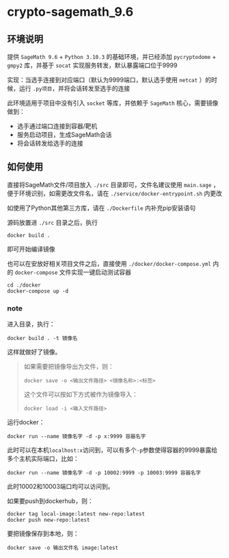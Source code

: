 # crypto-sagemath_9.6

## 环境说明

提供 `SageMath 9.6` + `Python 3.10.3` 的基础环境，并已经添加 `pycryptodome` + `gmpy2` 库，并基于 `socat` 实现服务转发，默认暴露端口位于9999

实现：当选手连接到对应端口（默认为9999端口，默认选手使用 `netcat` ）的时候，运行 `.py项目`，并将会话转发至选手的连接

此环境适用于项目中没有引入 `socket` 等库，并依赖于 `SageMath` 核心，需要镜像做到：
- 选手通过端口连接到容器/靶机
- 服务启动项目，生成SageMath会话
- 将会话转发给选手的连接



## 如何使用

直接将SageMath文件/项目放入 `./src` 目录即可，文件名建议使用 `main.sage` ，便于环境识别，如需更改文件名，请在 `./service/docker-entrypoint.sh` 内更改

如使用了Python其他第三方库，请在 `./Dockerfile` 内补充pip安装语句

源码放置进 `./src` 目录之后，执行 
```shell
docker build .
```
即可开始编译镜像

也可以在安放好相关项目文件之后，直接使用 `./docker/docker-compose.yml` 内的 `docker-compose` 文件实现一键启动测试容器

```shell
cd ./docker
docker-compose up -d
```



### note

进入目录，执行：

```
docker build . -t 镜像名
```

这样就做好了镜像。

> 如果需要把镜像导出为文件，则：
>
> ```
> docker save -o <输出文件路径> <镜像名称>:<标签>
> ```
>
> 这个文件可以按如下方式被作为镜像导入：
>
> ```
> docker load -i <输入文件路径>
> ```



运行docker：

```
docker run --name 镜像名字 -d -p x:9999 容器名字
```

此时可以在本机`localhost:x`访问到，可以有多个`-p`参数使得容器的9999暴露给多个主机实际端口，比如：

```
docker run --name 镜像名字 -d -p 10002:9999 -p 10003:9999 容器名字
```

此时10002和10003端口均可以访问到。



如果要push到dockerhub，则：

```
docker tag local-image:latest new-repo:latest
docker push new-repo:latest
```



要把镜像保存到本地，则：

```
docker save -o 输出文件名 image:latest
```

